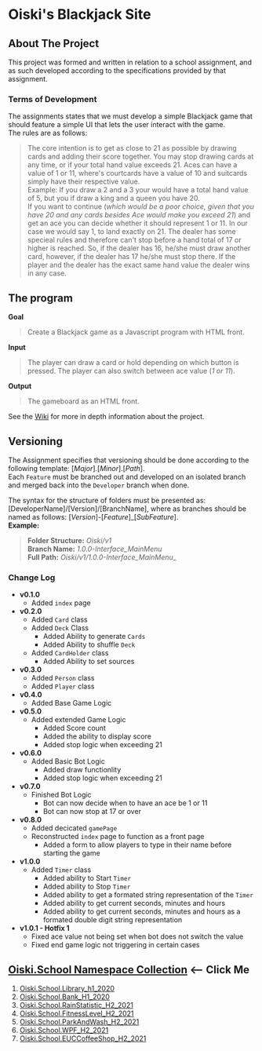 ﻿# Oiski's Blackjack Site

## About The Project
This project was formed and written in relation to a school assignment, and as such developed according to the specifications provided by that assignment.

### Terms of Development
The assignments states that we must develop a simple Blackjack game that should feature a simple UI that lets the user interact with the game. \
The rules are as follows:
> The core intention is to get as close to 21 as possible by drawing cards and adding their score together.
> You may stop drawing cards at any time, or if your total hand value exceeds 21.
> Aces can have a value of 1 or 11, where's courtcards have a value of 10 and suitcards simply have their respective value. \
> Example: If you draw a 2 and a 3 your would have a total hand value of 5, but you if draw a king and a queen you have 20. \
> If you want to continue (_which would be a poor choice, given that you have 20 and any cards besides Ace would make you exceed 21_) and get an ace
> you can decide whether it should represent 1 or 11. In our case we would say 1, to land exactly on 21.
> The dealer has some specieal rules and therefore can't stop before a hand total of 17 or higher is reached.
> So, if the dealer has 16, he/she must draw another card, however, if the dealer has 17 he/she must stop there.
> If the player and the dealer has the exact same hand value the dealer wins in any case.

## The program
**Goal**
> Create a Blackjack game as a Javascript program with HTML front.

**Input**
> The player can draw a card or hold depending on which button is pressed. The player can also switch between ace value (_1 or 11_).

**Output**
> The gameboard as an HTML front.

See the [Wiki]() for more in depth information about the project.

## Versioning
The Assignment specifies that versioning should be done according to the following template: [_Major_].[_Minor_].[_Path_].\
Each `Feature` must be branched out and developed on an isolated branch and merged back into the `Developer` branch when done.

The syntax for the structure of folders must be presented as: [DeveloperName]/[Version]/[BranchName], where as branches should be named as follows: [*Version*]-[*Feature*]_[*SubFeature*].\
**Example:**
> **Folder Structure:** _Oiski/v1_ \
> **Branch Name:** _1.0.0-Interface_MainMenu_ \
> **Full Path:** _Oiski/v1/1.0.0-Interface_MainMenu__

### Change Log
- **v0.1.0**
    - Added `index` page
- **v0.2.0**
    - Added `Card` class
    - Added `Deck` Class
        - Added Ability to generate `Cards`
        - Added Ability to shuffle `Deck`
    - Added `CardHolder` class
        - Added Ability to set sources
- **v0.3.0**
    - Added `Person` class
    - Added `Player` class
- **v0.4.0**
    - Added Base Game Logic
- **v0.5.0**
    - Added extended Game Logic
        - Added Score count
        - Added the ability to display score
        - Added stop logic when exceeding 21
- **v0.6.0**
    - Added Basic Bot Logic
        - Added draw functionlity
        - Added stop logic when exceeding 21
- **v0.7.0**
    - Finished Bot Logic
        - Bot can now decide when to have an ace be 1 or 11
        - Bot can now stop at 17 or over
- **v0.8.0**
    - Added decicated `gamePage`
    - Reconstructed `index` page to function as a front page
        - Added a form to allow players to type in their name before starting the game
- **v1.0.0**
    - Added `Timer` class
        - Added ability to Start `Timer`
        - Added ability to Stop `Timer`
        - Added ability to get a formated string representation of the `Timer`
        - Added ability to get current seconds, minutes and hours
        - Added ability to get current seconds, minutes and hours as a formated double digit string representation
- **v1.0.1 - Hotfix 1**
    - Fixed ace value not being set when bot does not switch the value
    - Fixed end game logic not triggering in certain cases
    

## [Oiski.School Namespace Collection](https://github.com/Mike-Mortensen-Portfolio) <-- Click Me
1. [Oiski.School.Library_h1_2020](https://github.com/ZhakalenDk/Oiski.School.Library_H1_2020)
2. [Oiski.School.Bank_H1_2020](https://github.com/ZhakalenDk/Oiski.School.Bank_H1_2020)
3. [Oiski.School.RainStatistic_H2_2021](https://github.com/ZhakalenDk/Oiski.School.RainStatistic_H2_2021)
4. [Oiski.School.FitnessLevel_H2_2021](https://github.com/ZhakalenDk/Oiski.School.FitnessLevel_H2_2021)
5. [Oiski.School.ParkAndWash_H2_2021](https://github.com/Mike-Mortensen-Portfolio/Oiski.School.ParkAndWash_H2_2021)
6. [Oiski.School.WPF_H2_2021](https://github.com/Mike-Mortensen-Portfolio/Oiski.School.WPF_H2_2021)
7. [Oiski.School.EUCCoffeeShop_H2_2021](https://github.com/Mike-Mortensen-Portfolio/Oiski.School.EUCCoffeeShop_H2_2021)
